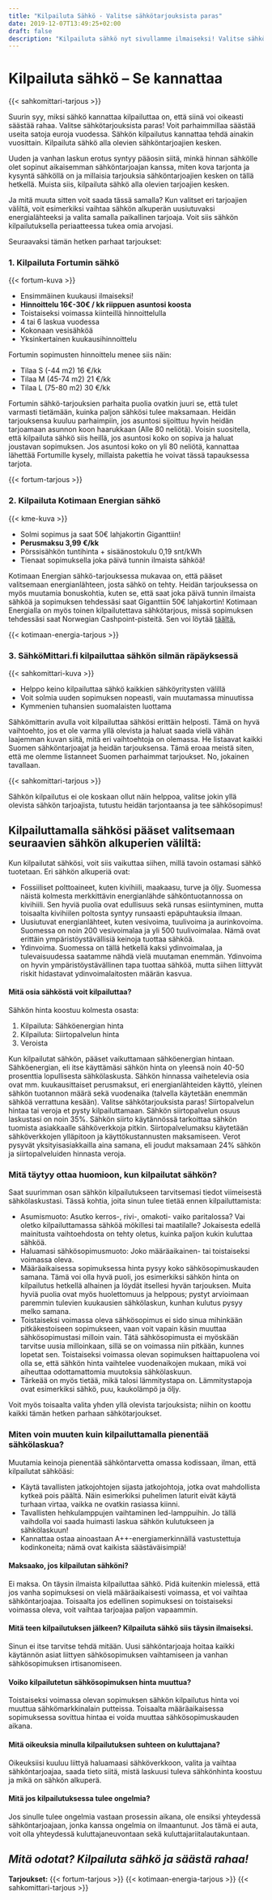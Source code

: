 ```yaml
---
title: "Kilpailuta Sähkö - Valitse sähkötarjouksista paras"
date: 2019-12-07T13:49:25+02:00
draft: false
description: "Kilpailuta sähkö nyt sivullamme ilmaiseksi! Valitse sähkötarjouksista paras!"
---
```


# Kilpailuta sähkö – Se kannattaa 

{{< sahkomittari-tarjous >}}


Suurin syy, miksi sähkö kannattaa kilpailuttaa on, että siinä voi oikeasti säästää rahaa. Valitse sähkötarjouksista paras! Voit parhaimmillaa säästää useita satoja euroja vuodessa. Sähkön kilpailutus kannattaa tehdä ainakin vuosittain. Kilpailuta sähkö alla olevien sähköntarjoajien kesken.

Uuden ja vanhan laskun erotus syntyy pääosin siitä, minkä hinnan sähkölle olet sopinut aikaisemman sähköntarjoajan kanssa, miten kova tarjonta ja kysyntä sähköllä on ja millaisia tarjouksia sähköntarjoajien kesken on tällä hetkellä.
Muista siis, kilpailuta sähkö alla olevien tarjoajien kesken.

Ja mitä muuta sitten voit saada tässä samalla? Kun valitset eri tarjoajien väliltä, voit esimerkiksi vaihtaa sähkön alkuperän uusiutuvaksi energialähteeksi ja valita samalla paikallinen tarjoaja. Voit siis sähkön kilpailutuksella periaatteessa tukea omia arvojasi.

Seuraavaksi tämän hetken parhaat tarjoukset:

### 1. Kilpailuta Fortumin sähkö
{{< fortum-kuva >}}

<ul>
<li>Ensimmäinen kuukausi ilmaiseksi!</li>
<li><b>Hinnoittelu 16€-30€ / kk riippuen asuntosi koosta</b></li>
<li>Toistaiseksi voimassa kiinteillä hinnoittelulla</li>
<li>4 tai 6 laskua vuodessa</li>
<li>Kokonaan vesisähköä</li>
<li>Yksinkertainen kuukausihinnoittelu</li>
</ul>


Fortumin sopimusten hinnoittelu menee siis näin:
<ul>
<li>Tilaa S (-44 m2) 16 €/kk</li>
<li>Tilaa M (45-74 m2) 21 €/kk</li>
<li>Tilaa L (75-80 m2) 30 €/kk</li>
</ul>

Fortumin sähkö-tarjouksien parhaita puolia ovatkin juuri se, että tulet varmasti tietämään, kuinka paljon sähkösi tulee maksamaan. Heidän tarjouksensa kuuluu parhaimpiin, jos asuntosi sijoittuu hyvin heidän tarjoamaan asunnon koon haarukkaan (Alle 80 neliötä). Voisin suositella, että kilpailuta sähkö siis heillä, jos asuntosi koko on sopiva ja haluat joustavan sopimuksen. Jos asuntosi koko on yli 80 neliötä, kannattaa lähettää Fortumille kysely, millaista pakettia he voivat tässä tapauksessa tarjota.

{{< fortum-tarjous >}}

### 2. Kilpailuta Kotimaan Energian sähkö

{{< kme-kuva >}}

<ul>
<li>Solmi sopimus ja saat 50€ lahjakortin Giganttiin!</li>
<li><b>Perusmaksu 3,99 €/kk</b></li>
<li>Pörssisähkön tuntihinta + sisäänostokulu 0,19 snt/kWh</li>
<li>Tienaat sopimuksella joka päivä tunnin ilmaista sähköä!</li>
</ul>
Kotimaan Energian sähkö-tarjouksessa mukavaa on, että pääset valitsemaan energianlähteen, josta sähkö on tehty. Heidän tarjouksessa on myös muutamia bonuskohtia, kuten se, että saat joka päivä tunnin ilmaista sähköä ja sopimuksen tehdessäsi saat Giganttiin 50€ lahjakortin! Kotimaan Energialla on myös toinen kilpailutettava sähkötarjous, missä sopimuksen tehdessäsi saat Norwegian Cashpoint-pisteitä. Sen voi löytää <a href="http://http://bit.ly/kme-2" rel="nofollow">täältä.</a>

{{< kotimaan-energia-tarjous >}}

<h3>3. SähköMittari.fi kilpailuttaa sähkön silmän räpäyksessä</h3>
{{< sahkomittari-kuva >}}
<ul>
<li>Helppo keino kilpailuttaa sähkö kaikkien sähköyritysten välillä
</li>
<li>Voit solmia uuden sopimuksen nopeasti, vain muutamassa minuutissa</li>
<li>Kymmenien tuhansien suomalaisten luottama</li>
</ul>
Sähkömittarin avulla voit kilpailuttaa sähkösi erittäin helposti. Tämä on hyvä vaihtoehto, jos et ole varma yllä olevista ja haluat saada vielä vähän laajemman kuvan siitä, mitä eri vaihtoehtoja on olemassa. He listaavat kaikki Suomen sähköntarjoajat ja heidän tarjouksensa. Tämä eroaa meistä siten, että me olemme listanneet Suomen parhaimmat tarjoukset. No, jokainen tavallaan.

{{< sahkomittari-tarjous >}}

Sähkön kilpailutus ei ole koskaan ollut näin helppoa, valitse jokin yllä olevista sähkön tarjoajista, tutustu heidän tarjontaansa ja tee sähkösopimus!

<h2>Kilpailuttamalla sähkösi pääset valitsemaan seuraavien sähkön alkuperien väliltä:</h2>

Kun kilpailutat sähkösi, voit siis vaikuttaa siihen, millä tavoin ostamasi sähkö tuotetaan. Eri sähkön alkuperiä ovat:

<ul>
<li>Fossiiliset polttoaineet, kuten kivihiili, maakaasu, turve ja öljy. Suomessa näistä kolmesta merkkittävin energianlähde sähköntuotannossa on kivihiili. Sen hyviä puolia ovat edullisuus sekä runsas esiintyminen, mutta toisaalta kivihiilen poltosta syntyy runsaasti epäpuhtauksia ilmaan.</li>
<li>Uusiutuvat energianlähteet, kuten vesivoima, tuulivoima ja aurinkovoima. Suomessa on noin 200 vesivoimalaa ja yli 500 tuulivoimalaa. Nämä ovat erittäin ympäristöystävällisiä keinoja tuottaa sähköä.</li>
<li>Ydinvoima. Suomessa on tällä hetkellä kaksi ydinvoimalaa, ja tulevaisuudessa saatamme nähdä vielä muutaman enemmän. Ydinvoima on hyvin ympäristöystävällinen tapa tuottaa sähköä, mutta siihen liittyvät riskit hidastavat ydinvoimalaitosten määrän kasvua.</li>
</ul>

#### Mitä osia sähköstä voit kilpailuttaa?
Sähkön hinta koostuu kolmesta osasta:

<ol>
<li>Kilpailuta: Sähköenergian hinta</li>
<li>Kilpailuta: Siirtopalvelun hinta</li>
<li>Veroista</li>
</ol>

Kun kilpailutat sähkön, pääset vaikuttamaan sähköenergian hintaan. Sähköenergian, eli itse käyttämäsi sähkön hinta on yleensä noin 40-50 prosenttia lopullisesta sähkölaskusta.
Sähkön hinnassa vaihetelevia osia ovat mm. kuukausittaiset perusmaksut, eri energianlähteiden käyttö, yleinen sähkön tuotannon määrä sekä vuodenaika (talvella käytetään enemmän sähköä verrattuna kesään).
Valitse sähkötarjouksista paras!
Siirtopalvelun hintaa tai veroja et pysty kilpailuttamaan. Sähkön siirtopalvelun osuus laskustasi on noin 35%. Sähkön siirto käytännössä tarkoittaa sähkön tuomista asiakkaalle sähköverkkoja pitkin. Siirtopalvelumaksu käytetään sähköverkkojen ylläpitoon ja käyttökustannusten maksamiseen.
Verot pysyvät yksityisasiakkailla aina samana, eli joudut maksamaan 24% sähkön ja siirtopalveluiden hinnasta veroja.

### Mitä täytyy ottaa huomioon, kun kilpailutat sähkön?

Saat suurimman osan sähkön kilpailutukseen tarvitsemasi tiedot viimeisestä sähkölaskustasi.
Tässä kohtia, joita sinun tulee tietää ennen kilpailuttamista:

- Asumismuoto: Asutko kerros-, rivi-, omakoti- vaiko paritalossa? Vai oletko kilpailuttamassa sähköä mökillesi tai maatilalle? Jokaisesta edellä mainitusta vaihtoehdosta on tehty oletus, kuinka paljon kukin kuluttaa sähköä.
- Haluamasi sähkösopimusmuoto: Joko määräaikainen- tai toistaiseksi voimassa oleva.
- Määräaikaisessa sopimuksessa hinta pysyy koko sähkösopimuskauden samana. Tämä voi olla hyvä puoli, jos esimerkiksi sähkön hinta on kilpailutus hetkellä alhainen ja löydät itsellesi hyvän tarjouksen. Muita hyviä puolia ovat myös huolettomuus ja helppous; pystyt arvioimaan paremmin tulevien kuukausien sähkölaskun, kunhan kulutus pysyy melko samana.
- Toistaiseksi voimassa oleva sähkösopimus ei sido sinua mihinkään pitkäkestoiseen sopimukseen, vaan voit vapain käsin muuttaa sähkösopimustasi milloin vain. Tätä sähkösopimusta ei myöskään tarvitse uusia milloinkaan, sillä se on voimassa niin pitkään, kunnes lopetat sen. Toistaiseksi voimassa olevan sopimuksen haittapuolena voi olla se, että sähkön hinta vaihtelee vuodenaikojen mukaan, mikä voi aiheuttaa odottamattomia muutoksia sähkölaskuun.
- Tärkeää on myös tietää, mikä talosi lämmitystapa on. Lämmitystapoja ovat esimerkiksi sähkö, puu, kaukolämpö ja öljy.

Voit myös toisaalta valita yhden yllä olevista tarjouksista; niihin on koottu kaikki tämän hetken parhaan sähkötarjoukset.

### Miten voin muuten kuin kilpailuttamalla pienentää sähkölaskua?

Muutamia keinoja pienentää sähköntarvetta omassa kodissaan, ilman, että kilpailutat sähköäsi:

- Käytä tavallisten jatkojohtojen sijasta jatkojohtoja, jotka ovat mahdollista kytkeä pois päältä. Näin esimerkiksi puhelimen laturit eivät käytä turhaan virtaa, vaikka ne ovatkin rasiassa kiinni.
- Tavallisten hehkulamppujen vaihtaminen led-lamppuihin. Jo tällä vaihdolla voi saada huimasti laskua sähkön kulutukseen ja sähkölaskuun!
- Kannattaa ostaa ainoastaan A++-energiamerkinnällä vastustettuja kodinkoneita; nämä ovat kaikista säästäväisimpiä!

#### Maksaako, jos kilpailutan sähköni?
Ei maksa. On täysin ilmaista kilpailuttaa sähkö. Pidä kuitenkin mielessä, että jos vanha sopimuksesi on vielä määräaikaisesti voimassa, et voi vaihtaa sähköntarjoajaa. Toisaalta jos edellinen sopimuksesi on toistaiseksi voimassa oleva, voit vaihtaa tarjoajaa paljon vapaammin.

#### Mitä teen kilpailutuksen jälkeen? Kilpailuta sähkö siis täysin ilmaiseksi.
Sinun ei itse tarvitse tehdä mitään. Uusi sähköntarjoaja hoitaa kaikki käytännön asiat liittyen sähkösopimuksen vaihtamiseen ja vanhan sähkösopimuksen irtisanomiseen.

#### Voiko kilpailutetun sähkösopimuksen hinta muuttua?
Toistaiseksi voimassa olevan sopimuksen sähkön kilpailutus hinta voi muuttua sähkömarkkinalain putteissa. Toisaalta määräaikaisessa sopimuksessa sovittua hintaa ei voida muuttaa sähkösopimuskauden aikana.

#### Mitä oikeuksia minulla kilpailutuksen suhteen on kuluttajana?
Oikeuksiisi kuuluu liittyä haluamaasi sähköverkkoon, valita ja vaihtaa sähköntarjoajaa, saada tieto siitä, mistä laskuusi tuleva sähkönhinta koostuu ja mikä on sähkön alkuperä.

#### Mitä jos kilpailutuksessa tulee ongelmia?
Jos sinulle tulee ongelmia vastaan prosessin aikana, ole ensiksi yhteydessä sähköntarjoajaan, jonka kanssa ongelmia on ilmaantunut. Jos tämä ei auta, voit olla yhteydessä kuluttajaneuvontaan sekä kuluttajariitalautakuntaan.

<h2><dfn>Mitä odotat? Kilpailuta sähkö ja säästä rahaa!</dfn></h2>

<strong>Tarjoukset:</strong>
{{< fortum-tarjous >}}
{{< kotimaan-energia-tarjous >}}
{{< sahkomittari-tarjous >}}
